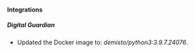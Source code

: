 #### Integrations
##### Digital Guardian
- Updated the Docker image to: *demisto/python3:3.9.7.24076*.
